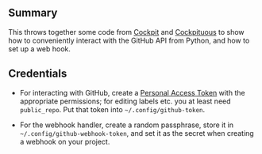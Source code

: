 Summary
-------

This throws together some code from [Cockpit](https://github.com/cockpit-project/cockpit)
and [Cockpituous](https://github.com/cockpit-project/cockpituous) to show how
to conveniently interact with the GitHub API from Python, and how to set up a
web hook.

Credentials
-----------

 * For interacting with GitHub, create a [Personal Access Token](https://github.com/settings/tokens) with the appropriate permissions; for editing labels etc. you at least need `public_repo`.  Put that token into `~/.config/github-token`.

 * For the webhook handler, create a random passphrase, store it in
   `~/.config/github-webhook-token`, and set it as the secret when creating a
   webhook on your project.

